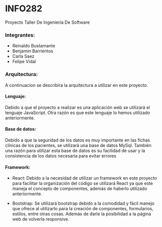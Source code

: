 # INFO282
Proyecto Taller De Ingeniería De Software
### Integrantes:
- Reinaldo Bustamante
- Benjamin Barrientos
- Carla Saez
- Felipe Vidal

### Arquitectura:
A continuacion se describira la arquitectura a utilizar en este proyecto.
#### Lenguaje:
Debido a que el proyecto a realizar es una aplicación web se utilizará el lenguaje JavaScript. Otra razón es que este lenguaje lo hemos utilizado anteriormente.

#### Base de datos:
Debido a que la seguridad de los datos es muy importante en las fichas clínicas de los pacientes, se utilizará una base de datos MySql. También una razón para utilizar esta base de datos es su facilidad de usar y la consistencia de los datos necesaria para evitar errores 

#### Framework:
- React: Debido a la necesidad de utilizar un framework en este proyecto para facilitar la organización del código se utilizará React ya que este maneja el concepto de componentes, además de haberlo utilizado anteriormente.

- Bootstrap: Se utilizará bootstrap debido a la comodidad y fácil manejo que ofrece al utilizarlo para la creación de componentes, formularios, estilos, entre otras cosas. Además de darle la posibilidad a la página web de volverla responsive.

